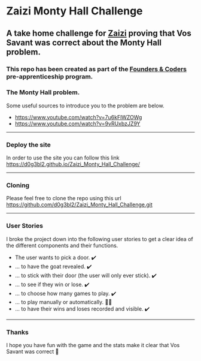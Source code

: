 # Zaizi Monty Hall Challenge

## A take home challenge for [Zaizi](https://www.zaizi.com/) proving that Vos Savant was correct about the Monty Hall problem.

### This repo has been created as part of the [Founders & Coders](https://learn.foundersandcoders.com) pre-apprenticeship program.

### The Monty Hall problem.

Some useful sources to introduce you to the problem are below.

- https://www.youtube.com/watch?v=7u6kFlWZOWg
- https://www.youtube.com/watch?v=9vRUxbzJZ9Y

---

### Deploy the site

In order to use the site you can follow this link https://d0g3bl2.github.io/Zaizi_Monty_Hall_Challenge/ 

---

### Cloning 

Please feel free to clone the repo using this url https://github.com/d0g3bl2/Zaizi_Monty_Hall_Challenge.git

---

### User Stories

I broke the project down into the following user stories to get a clear idea of the different components and their functions.

- The user wants to pick a door. ✔️
- ... to have the goat revealed. ✔️
- ... to stick with their door (the user will only ever stick). ✔️
- ... to see if they win or lose. ✔️
- ... to choose how many games to play. ✔️
- ... to play manually or automatically. 👷‍♀️
- ... to have their wins and loses recorded and visible. ✔️

---

### Thanks 

I hope you have fun with the game and the stats make it clear that Vos Savant was correct 🙂
